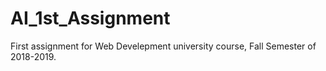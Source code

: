 # AI_1st_Assignment
 First assignment for Web Develepment university course, Fall Semester of 2018-2019.
